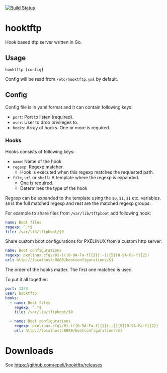 [![Build Status](https://travis-ci.org/epeli/hooktftp.png?branch=master)](https://travis-ci.org/epeli/hooktftp)

# hooktftp

Hook based tftp server written in Go.

## Usage

    hooktftp [config]

Config will be read from `/etc/hooktftp.yml` by default.

## Config

Config file is in yaml format and it can contain following keys:

  - `port`: Port to listen (required).
  - `user`: User to drop privileges to.
  - `hooks`: Array of hooks. One or more is required.

### Hooks

Hooks consists of following keys:

  - `name`: Name of the hook.
  - `regexp`: Regexp matcher.
    - Hook is executed when this regexp matches the requested path.
  - `file`, `url` or `shell`: A template where the regexp is expanded.
    - One is required.
    - Determines the type of the hook

Regexp can be expanded to the template using the `$0`, `$1`, `$1` etc.
variables. `$0` is the full matched regexp and rest are the matched regexp
groups.

For example to share files from `/var/lib/tftpboot` add following hook:

```yaml
name: Boot files
regexp: ^.*$
file: /var/lib/tftpboot/$0
```

Share custom boot configurations for PXELINUX from a custom http server:

```yaml
name: Boot configurations
regexp: pxelinux.cfg\/01-(([0-9A-Fa-f]{2}[:-]){5}[0-9A-Fa-f]{2})
url: http://localhost:8080/bootconfigurations/$1
```

The order of the hooks matter. The first one matched is used.

To put it all together:


```yaml
port: 1234
user: hooktftp
hooks:
  - name: Boot files
    regexp: ^.*$
    file: /var/lib/tftpboot/$0

  - name: Boot configurations
    regexp: pxelinux.cfg\/01-(([0-9A-Fa-f]{2}[:-]){5}[0-9A-Fa-f]{2})
    url: http://localhost:8080/bootconfigurations/$1
```

# Downloads

See <https://github.com/epeli/hooktftp/releases>
